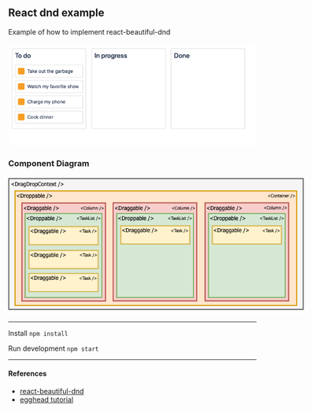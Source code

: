 ## React dnd example

Example of how to implement react-beautiful-dnd

<p align="center" style='margin-top: 20px;'>
  <img src="./example/task_columns.png" style='max-width: 500px' title="App dnd final example">
</p>

### Component Diagram
<p align="center" style='margin-top: 20px;'>
  <img src="./example/diagram.png" style='max-width: 600px' title="Component diagram">
</p>

---

Install `npm install`

Run development `npm start`

---

#### References
- [react-beautiful-dnd](https://github.com/atlassian/react-beautiful-dnd)
- [egghead tutorial](https://egghead.io/courses/beautiful-and-accessible-drag-and-drop-with-react-beautiful-dnd)